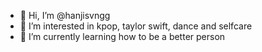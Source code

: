 - 👋 Hi, I’m @hanjisvngg
- 👀 I’m interested in kpop, taylor swift, dance and selfcare
- 🌱 I’m currently learning how to be a better person
<!---
hanjisvngg/hanjisvngg is a ✨ special ✨ repository because its `README.md` (this file) appears on your GitHub profile.
You can click the Preview link to take a look at your changes.
--->
